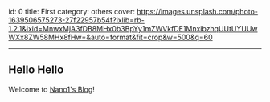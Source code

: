 id: 0
title: First
category: others
cover: https://images.unsplash.com/photo-1639506575273-27f22957b54f?ixlib=rb-1.2.1&ixid=MnwxMjA3fDB8MHx0b3BpYy1mZWVkfDE1MnxibzhqUUtUYUUwWXx8ZW58MHx8fHw=&auto=format&fit=crop&w=500&q=60

-------------------------------------

## Hello Hello

Welcome to [Nano1's Blog](/)!
